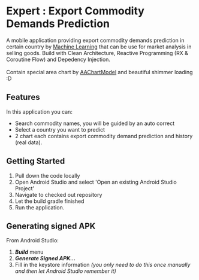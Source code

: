 # Expert : Export Commodity Demands Prediction
A mobile application providing export commodity demands prediction in certain country by <a href="https://github.com/rahilwisdom/Capstone-Project-BANGKIT-2021">Machine Learning</a> that can be use for market analysis in selling goods. Build with Clean Architecture, Reactive Programming (RX &amp; Coroutine Flow) and Depedency Injection. <br><br>Contain special area chart by <a href="https://github.com/AAChartModel/AAChartCore-Kotlin">AAChartModel</a> and beautiful shimmer loading :D

## Features
In this application you can:
* Search commodity names, you will be guided by an auto correct
* Select a country you want to predict
* 2 chart each contains export commodity demand prediction and history (real data).

## Getting Started

1.  Pull down the code locally
2.  Open Android Studio and select 'Open an existing Android Studio Project'
3.  Navigate to checked out repository
4.  Let the build gradle finished
5.  Run the application.

## Generating signed APK
From Android Studio:
1. ***Build*** menu
2. ***Generate Signed APK...***
3. Fill in the keystore information *(you only need to do this once manually and then let Android Studio remember it)*
